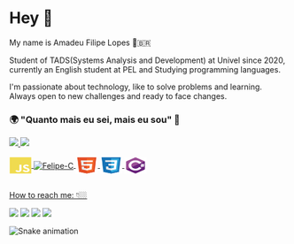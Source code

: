  <!-- 
## Olá👋
Meu nome é Amadeu Filipe Lopes 👨‍🇧🇷

estudante de TADS (Análise e Desenvolvimento de Sistemas) na Univel desde 2020, atualmente estudante de inglês na PEL e estudando linguagens de programação.

Apaixonado por tecnologia, gosto de resolver problemas e aprender. Sempre aberto a novos desafios e pronto para enfrentar as mudanças.
  --> 
  

 # Hey 👋

 My name is Amadeu Filipe Lopes 👨‍🇧🇷<br>

 Student of TADS(Systems Analysis and Development) at Univel since 2020, currently an English student at PEL and Studying programming languages.<br>

 I'm passionate about technology, like to solve problems and learning. Always open to new challenges and ready to face changes.<br>
 
### 🌍 "Quanto mais eu sei, mais eu sou" 🧠
 
 <div>
  <a href="https://github.com/felipelopes12">
  <img height="180em" src="https://github-readme-stats.vercel.app/api?username=felipelopes12&show_icons=true&theme=dracula&include_all_commits=true&count_private=true"/>
  <img height="180em" src="https://github-readme-stats.vercel.app/api/top-langs/?username=felipelopes12&layout=compact&_count=16&theme=dracula"/>
<div>


<div style="display: inline_block"><br>
  <img align="center" alt="Felipe-Js" height="30" width="40" src="https://raw.githubusercontent.com/devicons/devicon/master/icons/javascript/javascript-plain.svg">
  <img align="center" alt="Felipe-C" height="30" width="40" src="https://peritoemphp.com/wp-content/uploads/2019/02/letter_c_PNG22.png">
  <img align="center" alt="Felipe-HTML" height="30" width="40" src="https://raw.githubusercontent.com/devicons/devicon/master/icons/html5/html5-original.svg">
  <img align="center" alt="Felipe-CSS" height="30" width="40" src="https://raw.githubusercontent.com/devicons/devicon/master/icons/css3/css3-original.svg">
  <img align="center" alt="Felipe-Csharp" height="30" width="40" src="https://raw.githubusercontent.com/devicons/devicon/master/icons/csharp/csharp-original.svg">
</div>
  
  ##
 
<div>  

How to reach me: 👇🏼<br>

<a href="https:https://www.linkedin.com/in/amadeu-filipe-lopes12/" target="_blank"><img src="https://img.shields.io/badge/-LinkedIn-%230077B5?style=for-the-badge&logo=linkedin&logoColor=white" target="_blank"></a> 
  <a href="https://instagram.com/felipe_lopes11" target="_blank"><img src="https://img.shields.io/badge/-Instagram-%23E4405F?style=for-the-badge&logo=instagram&logoColor=white" target="_blank"></a>
  <a href = "mailto: filipinholopes6@gmail.com"><img src="https://img.shields.io/badge/-Gmail-%23333?style=for-the-badge&logo=gmail&logoColor=white" target="_blank"></a>
<a href="https://codepen.io/felipelopes12" target="_blank"><img src="https://img.shields.io/badge/-Codepen-black?style=for-the-badge&logo=Codepen&logoColor=white" target="_blank"></a>


  ![Snake animation](https://github.com/felipelopes12/felipelopes12/blob/output/github-contribution-grid-snake.svg)
 
</div>
